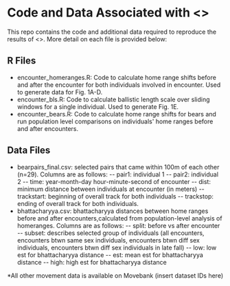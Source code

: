 # Code and Data Associated with <<Paper name here>>

This repo contains the code and additional data required to reproduce the results of <<paper name here>>. More detail on each file is provided below:

## R Files
- encounter_homeranges.R: Code to calculate home range shifts before and after the encounter for both individuals involved in encounter. Used to generate data for Fig. 1A-D.
- encounter_bls.R: Code to calculate ballistic length scale over sliding windows for a single individual. Used to generate Fig. 1E.
- encounter_bears.R: Code to calculate home range shifts for bears and run population level comparisons on individuals' home ranges before and after encounters. 

## Data Files
- bearpairs_final.csv: selected pairs that came within 100m of each other (n=29). Columns are as follows:          -- pair1: individual 1
      -- pair2: individual 2
      -- time: year-month-day hour-minute-second of encounter
      -- dist: minimum distance between individuals at encounter (in meters)
      -- trackstart: beginning of overall track for both individuals
      -- trackstop: ending of overall track for both individuals.
- bhattacharyya.csv: bhattacharyya distances between home ranges before and after encounters,calculated from population-level analysis of homeranges. Columns are as follows:
      -- split: before vs after encounter
      -- subset: describes selected group of individuals (all encounters, encounters btwn same sex individuals, encounters btwn diff sex individuals, encounters btwn diff sex individuals in late fall)
      -- low: low est for bhattacharyya distance
      -- est: mean est for bhattacharyya distance
      -- high: high est for bhattacharyya distance
      
*All other movement data is available on Movebank (insert dataset IDs here)
      
      
      
      